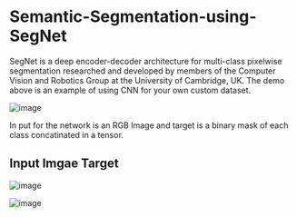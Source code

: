 # Semantic-Segmentation-using-SegNet


SegNet is a deep encoder-decoder architecture for multi-class pixelwise segmentation researched and developed by members of the Computer Vision and Robotics Group at the University of Cambridge, UK. The demo above is an example of using CNN for your own custom dataset.

![image](https://user-images.githubusercontent.com/56618776/91529826-f70b9200-e944-11ea-8aa9-4b1aa72c98dc.png)


In put for the network is an RGB Image and target is a binary mask of each class concatinated in a tensor.


## Input Imgae                                                              Target

![image](https://user-images.githubusercontent.com/56618776/91530231-bc562980-e945-11ea-90b1-d1d7cb2f64dd.png)



![image](https://user-images.githubusercontent.com/56618776/91530411-ff180180-e945-11ea-9d1a-b272b0931a38.png)


